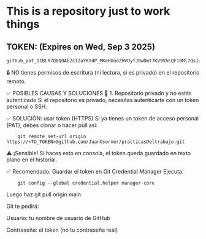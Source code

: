 # This is a repository just to work things

## TOKEN: (Expires on Wed, Sep 3 2025) 

    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

🔒 NO tienes permisos de escritura (ni lectura, si es privado) en el repositorio remoto.

✅ POSIBLES CAUSAS Y SOLUCIONES
🚫 1. Repositorio privado y no estás autenticado
Si el repositorio es privado, necesitas autenticarte con un token personal o SSH.

✅ SOLUCIÓN: usar token (HTTPS)
Si ya tienes un token de acceso personal (PAT), debes clonar o hacer pull así:

        git remote set-url origin https://<TU_TOKEN>@github.com/JuanOsorner/practicasDeltrabajo.git

⚠️ ¡Sensible! Si haces esto en consola, el token queda guardado en texto plano en el historial.

✅ Recomendado: Guardar el token en Git Credential Manager
Ejecuta:

        git config --global credential.helper manager-core

Luego haz git pull origin main.

Git te pedirá:

Usuario: tu nombre de usuario de GitHub

Contraseña: el token (no tu contraseña real)

